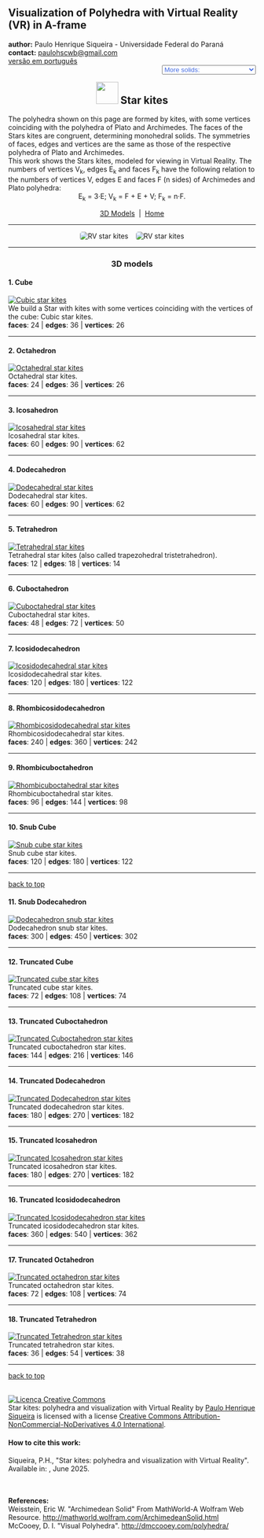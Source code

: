 <link rel="stylesheet" href="../scripts/style.css">
<meta charset="utf-8">
<link rel="icon" type="image/png" href="vr/salas/imagens/icone.png">
<h2>Visualization of Polyhedra with Virtual Reality (VR) in A-frame</h2>
 <b>author:</b> Paulo Henrique Siqueira - Universidade Federal do Paraná
 <br><b>contact:</b> <a href="#">paulohscwb@gmail.com</a>
 <br><a href="https://paulohscwb.github.io/polyhedra3/kites/pt-br/">versão em português</a>
 <form style="margin: 0 auto; float:right; text-align:right; width:100%; margin-bottom:15px;">
	<select id="url" onchange="urlHandler(this.value)" style="color:royalblue;">
		<option disabled selected value>More solids:</option>
		<option value="../catalangems/">Catalan gems</option>
		<option value="../dragon-archimedes/">Archimedes Dragon Fractals</option>
		<option disabled value="../kites/">Star kites</option>
		<!--<option value="../fractal-catalan/">Catalan fractals</option>
		<option value="../deltahedra/">Deltahedra</option>
		<option value="../unicorn-platonic/">Plato's Unicorn Fractals</option>
		<option value="../dragon-catalan/">Catalan Dragon Fractals</option>
		<option value="../fractalnonconvex1/">Fractals of non-convex polyhedra</option>
		<option value="../truncated-archimedes/">Truncated Archimedean polyhedra</option>
		<option value="../unicorn-catalan/">Catalan Unicorn Fractals</option>
		<option value="../dragon-nonconvex/">Dragon fractals of non-convex polyhedra</option>
		<option value="../fractalnonconvex2/">Fractals of non-convex polyhedra 2</option>
		<option value="../unicorn-archimedes/">Archimedes Unicorn Fractals</option>
		<option value="../fractalnonconvex3/">Fractals of non-convex polyhedra 3</option>
		<option value="../truncated-catalan/">Truncated Catalan polyhedra</option>
		<option value="../unicorn-nonconvex1/">Unicorn fractals of non-convex polyhedra</option>
		<option value="../dragon-nonconvex2/">Dragon fractals of non-convex polyhedra 2</option>
		<option value="../unicorn-nonconvex2/">Unicorn fractals of non-convex polyhedra 2</option>
		<option value="../fractalnonconvex4/">Fractals of non-convex polyhedra 4</option>
		<option value="../dragon-nonconvex3/">Dragon fractals of non-convex polyhedra 3</option>
		<option value="../fractalnonconvex5/">Fractals of non-convex polyhedra 5</option>
		<option value="../unicorn-nonconvex3/">Unicorn fractals of non-convex polyhedra 3</option>
		<option value="../fractalnonconvex6/">Fractals of non-convex polyhedra 6</option>-->
	</select>
</form>
<script>
function urlHandler(value) {                               
    window.location.assign(`${value}`);
}
</script>

<p id="p1"></p>
  <h2 align="center"><img src="vr/salas/imagens/icone.png" style="margin-bottom:-10px" width="45"> Star kites</h2>
The polyhedra shown on this page are formed by kites, with some vertices coinciding with the polyhedra of Plato and Archimedes. The faces of the Stars kites are congruent, determining monohedral solids. The symmetries of faces, edges and vertices are the same as those of the respective polyhedra of Plato and Archimedes.
<br>This work shows the Stars kites, modeled for viewing in Virtual Reality. The numbers of vertices V<sub>k</sub>, edges E<sub>k</sub> and faces F<sub>k</sub> have the following relation to the numbers of vertices V, edges E and faces F (n sides) of Archimedes and Plato polyhedra:
<br><center>E<sub>k</sub> = 3&middot;E; V<sub>k</sub> = F + E + V; F<sub>k</sub> = n&middot;F.</center>
<p align="center"><a href="#m3d">3D Models</a><span>&nbsp;&nbsp;|&nbsp;&nbsp;</span><a href="../">Home</a></p>
<hr>
 <p align="center"><img src="vr/salas/videos/kites1.gif" style="max-width: 45%; border-radius:5px; margin-right:15px" loading="lazy" alt="RV star kites"/><img src="vr/salas/videos/kites2.gif" style="max-width: 45%; border-radius:5px;" loading="lazy" alt="RV star kites"/></p> 
<hr>
<h3 id="m3d" align="center">3D models</h3>
<!--<iframe width="560" height="315" style="max-width:100%" src="https://www.youtube.com/embed/videoseries?list=PLy0I_lGW8HxXE37-GzEiObaiU6cwZwb6y" title="YouTube video player" frameborder="0" allow="accelerometer; autoplay; clipboard-write; encrypted-media; gyroscope; picture-in-picture; web-share" allowfullscreen></iframe>-->
<h4>1. Cube</h4>
<a href="vr/cube_kites.htm" target="_blank" title="3D model" class="fotoA"><img src="ar/1A.png" class="foto" alt="Cubic star kites"></a>
 <br>We build a Star with kites with some vertices coinciding with the vertices of the cube: Cubic star kites.
 <br><b>faces</b>: 24 | <b>edges</b>: 36 | <b>vertices</b>: 26
 <br>
<hr>
<h4>2. Octahedron</h4>
<a href="vr/octa_kites.htm" target="_blank" title="3D model" class="fotoA"><img src="ar/2A.png" class="foto" alt="Octahedral star kites"></a>
 <br>Octahedral star kites.
 <br><b>faces</b>: 24 | <b>edges</b>: 36 | <b>vertices</b>: 26
 <br>
<hr>
<h4>3. Icosahedron</h4>
<a href="vr/ico_kites.htm" target="_blank" title="3D model" class="fotoA"><img src="ar/3A.png" class="foto" alt="Icosahedral star kites"></a>
 <br>Icosahedral star kites.
 <br><b>faces</b>: 60 | <b>edges</b>: 90 | <b>vertices</b>: 62
 <br>
<hr>
<h4>4. Dodecahedron</h4>
<a href="vr/dode_kites.htm" target="_blank" title="3D model" class="fotoA"><img src="ar/4A.png" class="foto" alt="Dodecahedral star kites"></a>
 <br>Dodecahedral star kites.
 <br><b>faces</b>: 60 | <b>edges</b>: 90 | <b>vertices</b>: 62
 <br>
<hr>
<h4>5. Tetrahedron</h4>
<a href="vr/tetra_kites.htm" target="_blank" title="3D model" class="fotoA"><img src="ar/0A.png" class="foto" alt="Tetrahedral star kites"></a>
 <br>Tetrahedral star kites (also called trapezohedral tristetrahedron).
 <br><b>faces</b>: 12 | <b>edges</b>: 18 | <b>vertices</b>: 14
 <br>
<hr>
<h4>6. Cuboctahedron</h4>
<a href="vr/Cuboctahedron.htm" target="_blank" title="3D model" class="fotoA"><img src="ar/5A.png" class="foto" alt="Cuboctahedral star kites"></a>
 <br>Cuboctahedral star kites.
 <br><b>faces</b>: 48 | <b>edges</b>: 72 | <b>vertices</b>: 50
 <br>
<hr>
<h4>7. Icosidodecahedron</h4>
<a href="vr/Icosidodecahedron.htm" target="_blank" title="3D model" class="fotoA"><img src="ar/6A.png" class="foto" alt="Icosidodecahedral star kites"></a>
 <br>Icosidodecahedral star kites.
 <br><b>faces</b>: 120 | <b>edges</b>: 180 | <b>vertices</b>: 122
 <br>
<hr>
<h4>8. Rhombicosidodecahedron</h4>
<a href="vr/Rhombicosidodecahedron.htm" target="_blank" title="3D model" class="fotoA"><img src="ar/7A.png" class="foto" alt="Rhombicosidodecahedral star kites"></a>
 <br>Rhombicosidodecahedral star kites.
 <br><b>faces</b>: 240 | <b>edges</b>: 360 | <b>vertices</b>: 242
 <br>
<hr>
<h4>9. Rhombicuboctahedron</h4>
<a href="vr/Rhombicuboctahedron.htm" target="_blank" title="3D model" class="fotoA"><img src="ar/8A.png" class="foto" alt="Rhombicuboctahedral star kites"></a>
 <br>Rhombicuboctahedral star kites.
 <br><b>faces</b>: 96 | <b>edges</b>: 144 | <b>vertices</b>: 98
 <br>
<hr>
<h4>10. Snub Cube</h4>
<a href="vr/Snub_Cube.htm" target="_blank" title="3D model" class="fotoA"><img src="ar/9A.png" class="foto" alt="Snub cube star kites"></a>
 <br>Snub cube star kites. 
 <br><b>faces</b>: 120 | <b>edges</b>: 180 | <b>vertices</b>: 122
 <br>
<hr>
<p class="topop"><a href="#p1" class="topo">back to top</a></p>
<h4>11. Snub Dodecahedron</h4>
<a href="vr/Snub_Dodecahedron.htm" target="_blank" title="3D model" class="fotoA"><img src="ar/10A.png" class="foto" alt="Dodecahedron snub star kites"></a>
 <br>Dodecahedron snub star kites.
 <br><b>faces</b>: 300 | <b>edges</b>: 450 | <b>vertices</b>: 302
 <br>
<hr>
<h4>12. Truncated Cube</h4>
<a href="vr/Truncated_Cube.htm" target="_blank" title="3D model" class="fotoA"><img src="ar/11A.png" class="foto" alt="Truncated cube star kites"></a>
 <br>Truncated cube star kites.
 <br><b>faces</b>: 72 | <b>edges</b>: 108 | <b>vertices</b>: 74
 <br>
<hr>
<h4>13. Truncated Cuboctahedron</h4>
<a href="vr/Truncated_Cuboctahedron.htm" target="_blank" title="3D model" class="fotoA"><img src="ar/12A.png" class="foto" alt="Truncated Cuboctahedron star kites"></a>
 <br>Truncated cuboctahedron star kites.
 <br><b>faces</b>: 144 | <b>edges</b>: 216 | <b>vertices</b>: 146
 <br>
<hr>
<h4>14. Truncated Dodecahedron</h4>
<a href="vr/Truncated_Dodecahedron.htm" target="_blank" title="3D model" class="fotoA"><img src="ar/13A.png" class="foto" alt="Truncated Dodecahedron star kites"></a>
 <br>Truncated dodecahedron star kites.
 <br><b>faces</b>: 180 | <b>edges</b>: 270 | <b>vertices</b>: 182
 <br>
<hr>
<h4>15. Truncated Icosahedron</h4>
<a href="vr/Truncated_Icosahedron.htm" target="_blank" title="3D model" class="fotoA"><img src="ar/14A.png" class="foto" alt="Truncated Icosahedron star kites"></a>
 <br>Truncated icosahedron star kites.
 <br><b>faces</b>: 180 | <b>edges</b>: 270 | <b>vertices</b>: 182
 <br>
<hr>
<h4>16. Truncated Icosidodecahedron</h4>
<a href="vr/Truncated_Icosidodecahedron.htm" target="_blank" title="3D model" class="fotoA"><img src="ar/15A.png" class="foto" alt="Truncated Icosidodecahedron star kites"></a>
 <br>Truncated icosidodecahedron star kites.
 <br><b>faces</b>: 360 | <b>edges</b>: 540 | <b>vertices</b>: 362
 <br>
<hr>
<h4>17. Truncated Octahedron</h4>
<a href="vr/Truncated_Octahedron.htm" target="_blank" title="3D model" class="fotoA"><img src="ar/16A.png" class="foto" alt="Truncated octahedron star kites"></a>
 <br>Truncated octahedron star kites.
 <br><b>faces</b>: 72 | <b>edges</b>: 108 | <b>vertices</b>: 74
 <br>
<hr>
<h4>18. Truncated Tetrahedron</h4>
<a href="vr/Truncated_Tetrahedron.htm" target="_blank" title="3D model" class="fotoA"><img src="ar/17A.png" class="foto" alt="Truncated Tetrahedron star kites"></a>
 <br>Truncated tetrahedron star kites.
 <br><b>faces</b>: 36 | <b>edges</b>: 54 | <b>vertices</b>: 38
 <br>
<hr>
<p class="topop"><a href="#p1" class="topo">back to top</a></p>

<br><a rel="license" href="http://creativecommons.org/licenses/by-nc-nd/4.0/"><img alt="Licença Creative Commons" style="border-width:0" src="https://i.creativecommons.org/l/by-nc-nd/4.0/88x31.png" loading="lazy"/></a><br /><span xmlns:dct="http://purl.org/dc/terms/" property="dct:title">Star kites: polyhedra and visualization with Virtual Reality</span> by <a xmlns:cc="http://creativecommons.org/ns#" href="https://paulohscwb.github.io/polyhedra3/kites/" property="cc:attributionName" rel="cc:attributionURL">Paulo Henrique Siqueira</a> is licensed with a license <a rel="license" href="http://creativecommons.org/licenses/by-nc-nd/4.0/">Creative Commons Attribution-NonCommercial-NoDerivatives 4.0 International</a>.

<h4>How to cite this work:</h4> 
<p>Siqueira, P.H., "Star kites: polyhedra and visualization with Virtual Reality". Available in: <https://paulohscwb.github.io/polyhedra3/kites/>, June 2025.</p>
<!--<a target="_blank" href="https://doi.org/10.5281/zenodo.14502405"><img src="https://zenodo.org/badge/DOI/10.5281/zenodo.14502405.svg" alt="DOI"></a>-->
<br><br><b>References:</b>
<br>Weisstein, Eric W. "Archimedean Solid" From MathWorld-A Wolfram Web Resource. <a href="http://mathworld.wolfram.com/ArchimedeanSolid.html" target="_blank">http://mathworld.wolfram.com/ArchimedeanSolid.html</a>
<br>McCooey, D. I. "Visual Polyhedra". <a href="http://dmccooey.com/polyhedra/" target="_blank">http://dmccooey.com/polyhedra/</a>

